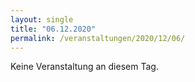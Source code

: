 ```yaml
---
layout: single
title: "06.12.2020"
permalink: /veranstaltungen/2020/12/06/
---
```


Keine Veranstaltung an diesem Tag.
